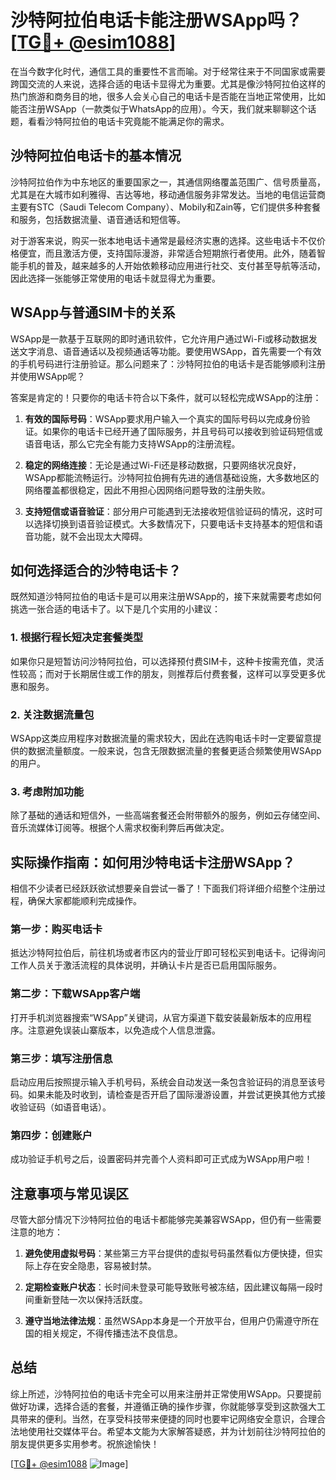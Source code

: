 # 沙特阿拉伯电话卡能注册WSApp吗？[[TG💪+ @esim1088](https://t.me/s/esim1088)]

在当今数字化时代，通信工具的重要性不言而喻。对于经常往来于不同国家或需要跨国交流的人来说，选择合适的电话卡显得尤为重要。尤其是像沙特阿拉伯这样的热门旅游和商务目的地，很多人会关心自己的电话卡是否能在当地正常使用，比如能否注册WSApp（一款类似于WhatsApp的应用）。今天，我们就来聊聊这个话题，看看沙特阿拉伯的电话卡究竟能不能满足你的需求。

## 沙特阿拉伯电话卡的基本情况

沙特阿拉伯作为中东地区的重要国家之一，其通信网络覆盖范围广、信号质量高，尤其是在大城市如利雅得、吉达等地，移动通信服务非常发达。当地的电信运营商主要有STC（Saudi Telecom Company）、Mobily和Zain等，它们提供多种套餐和服务，包括数据流量、语音通话和短信等。

对于游客来说，购买一张本地电话卡通常是最经济实惠的选择。这些电话卡不仅价格便宜，而且激活方便，支持国际漫游，非常适合短期旅行者使用。此外，随着智能手机的普及，越来越多的人开始依赖移动应用进行社交、支付甚至导航等活动，因此选择一张能够正常使用的电话卡就显得尤为重要。

## WSApp与普通SIM卡的关系

WSApp是一款基于互联网的即时通讯软件，它允许用户通过Wi-Fi或移动数据发送文字消息、语音通话以及视频通话等功能。要使用WSApp，首先需要一个有效的手机号码进行注册验证。那么问题来了：沙特阿拉伯的电话卡是否能够顺利注册并使用WSApp呢？

答案是肯定的！只要你的电话卡符合以下条件，就可以轻松完成WSApp的注册：

1. **有效的国际号码**：WSApp要求用户输入一个真实的国际号码以完成身份验证。如果你的电话卡已经开通了国际服务，并且号码可以接收到验证码短信或语音电话，那么它完全有能力支持WSApp的注册流程。

2. **稳定的网络连接**：无论是通过Wi-Fi还是移动数据，只要网络状况良好，WSApp都能流畅运行。沙特阿拉伯拥有先进的通信基础设施，大多数地区的网络覆盖都很稳定，因此不用担心因网络问题导致的注册失败。

3. **支持短信或语音验证**：部分用户可能遇到无法接收短信验证码的情况，这时可以选择切换到语音验证模式。大多数情况下，只要电话卡支持基本的短信和语音功能，就不会出现太大障碍。

## 如何选择适合的沙特电话卡？

既然知道沙特阿拉伯的电话卡是可以用来注册WSApp的，接下来就需要考虑如何挑选一张合适的电话卡了。以下是几个实用的小建议：

### 1. 根据行程长短决定套餐类型
如果你只是短暂访问沙特阿拉伯，可以选择预付费SIM卡，这种卡按需充值，灵活性较高；而对于长期居住或工作的朋友，则推荐后付费套餐，这样可以享受更多优惠和服务。

### 2. 关注数据流量包
WSApp这类应用程序对数据流量的需求较大，因此在选购电话卡时一定要留意提供的数据流量额度。一般来说，包含无限数据流量的套餐更适合频繁使用WSApp的用户。

### 3. 考虑附加功能
除了基础的通话和短信外，一些高端套餐还会附带额外的服务，例如云存储空间、音乐流媒体订阅等。根据个人需求权衡利弊后再做决定。

## 实际操作指南：如何用沙特电话卡注册WSApp？

相信不少读者已经跃跃欲试想要亲自尝试一番了！下面我们将详细介绍整个注册过程，确保大家都能顺利完成操作。

### 第一步：购买电话卡
抵达沙特阿拉伯后，前往机场或者市区内的营业厅即可轻松买到电话卡。记得询问工作人员关于激活流程的具体说明，并确认卡片是否已启用国际服务。

### 第二步：下载WSApp客户端
打开手机浏览器搜索“WSApp”关键词，从官方渠道下载安装最新版本的应用程序。注意避免误装山寨版本，以免造成个人信息泄露。

### 第三步：填写注册信息
启动应用后按照提示输入手机号码，系统会自动发送一条包含验证码的消息至该号码。如果未能及时收到，请检查是否开启了国际漫游设置，并尝试更换其他方式接收验证码（如语音电话）。

### 第四步：创建账户
成功验证手机号之后，设置密码并完善个人资料即可正式成为WSApp用户啦！

## 注意事项与常见误区

尽管大部分情况下沙特阿拉伯的电话卡都能够完美兼容WSApp，但仍有一些需要注意的地方：

1. **避免使用虚拟号码**：某些第三方平台提供的虚拟号码虽然看似方便快捷，但实际上存在安全隐患，容易被封禁。
   
2. **定期检查账户状态**：长时间未登录可能导致账号被冻结，因此建议每隔一段时间重新登陆一次以保持活跃度。

3. **遵守当地法律法规**：虽然WSApp本身是一个开放平台，但用户仍需遵守所在国的相关规定，不得传播违法不良信息。

## 总结

综上所述，沙特阿拉伯的电话卡完全可以用来注册并正常使用WSApp。只要提前做好功课，选择合适的套餐，并遵循正确的操作步骤，你就能够享受到这款强大工具带来的便利。当然，在享受科技带来便捷的同时也要牢记网络安全意识，合理合法地使用社交媒体平台。希望本文能为大家解答疑惑，并为计划前往沙特阿拉伯的朋友提供更多实用参考。祝旅途愉快！

[[TG💪+ @esim1088](https://t.me/s/esim1088) ![Image](https://i.postimg.cc/4NQfJmqS/Snipaste-2025-05-13-00-14-12.png)]
